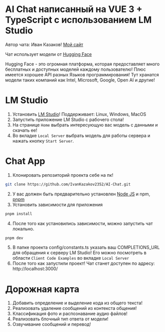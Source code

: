 # AI Chat написанный на VUE 3 + TypeScript с использованием LM Studio

Автор чата: Иван Казаков! <a href="https://ikazakov.com/" target="_blank">Мой сайт</a>

Чат использует модели от <a href="https://huggingface.co/" target="_blank">Hugging Face</a>

Hugging Face - это огромная платформа, которая предоставляет много бесплатных и доступных моделей каждому пользователю! Плюс имеется хорошее API разных Языков программирования! Тут хранатся модели таких компаний как Intel, Microsoft, Google, Open AI и другие!

# LM Studio

1) Установить <a href="https://lmstudio.ai/" target="_blank">LM Studio</a>! Поддерживает: Linux, Windows, MacOS
2) Запустить приложение LM Studio с рабочего стола!
3) На странице `Home` выбрать интересующую вас модель с данными и скачать ее!
4) Во вкладке `Local Server` выбрать модель для работы сервера и нажать кнопку `Start Server`.

# Chat App

1) Клонировать репозиторий проекта себе на пк!
```bash
git clone https://github.com/IvanKazakov2352/AI-Chat.git
```
2) У вас должен быть предварительно установлен <a href="https://nodejs.org/" target="_blank">Node JS</a> и npm, <a href="https://pnpm.io/" target="_blank">pnpm</a>
3) Установить зависимости для приложения
```bash
pnpm install
```
4) После того как установились зависимости, можно запустить чат локально.
```bash
pnpm dev
```
5) В папке проекта config/constants.ts указать ваш COMPLETIONS_URL для обращения к серверу LM Studio! Его можно посмотреть в области `Client Code Examples` во вкладке `Local Server`
6) После того как запустили проект! Чат станет доступен по адресу: http://localhost:3000/

# Дорожная карта

1) Добавить определение и выделение кода из общего текста!
2) Реализовать удаление сообщений из контекста общения!
3) Классификация фото и распознавание аудио файлов!
4) Реализовать блочный тип ответа от модели!
5) Озвучивание сообщений и перевод!
